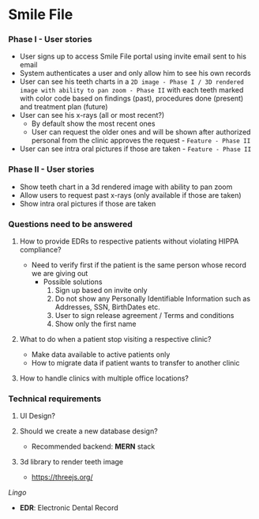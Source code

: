 # Smile File

### Phase I - User stories

* User signs up to access Smile File portal using invite email sent to his email
* System authenticates a user and only allow him to see his own records
* User can see his teeth charts in a `2D image - Phase I / 3D rendered image with ability to pan zoom - Phase II` with each teeth marked with color code based on findings (past), procedures done (present) and treatment plan (future)
* User can see his x-rays (all or most recent?)
    * By default show the most recent ones
    * User can request the older ones and will be shown after authorized personal from the clinic approves the request - `Feature - Phase II`
* User can see intra oral pictures if those are taken - `Feature - Phase II`

### Phase II - User stories

* Show teeth chart in a 3d rendered image with ability to pan zoom
* Allow users to request past x-rays (only available if those are taken)
* Show intra oral pictures if those are taken

### Questions need to be answered

1. How to provide EDRs to respective patients without violating HIPPA compliance?
    * Need to verify first if the patient is the same person whose record we are giving out
      * Possible solutions
        1. Sign up based on invite only
        2. Do not show any Personally Identifiable Information such as Addresses, SSN, BirthDates etc.
        3. User to sign release agreement / Terms and conditions
        4. Show only the first name

2. What to do when a patient stop visiting a respective clinic?
    * Make data available to active patients only
    * How to migrate data if patient wants to transfer to another clinic

3. How to handle clinics with multiple office locations?

### Technical requirements

1. UI Design?

2. Should we create a new database design?
    * Recommended backend: **MERN** stack

3. 3d library to render teeth image
    * https://threejs.org/

*Lingo*
- **EDR**: Electronic Dental Record